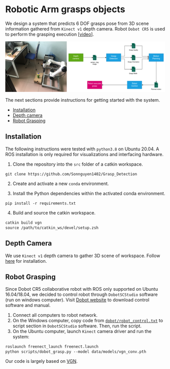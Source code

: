 # Robotic Arm grasps objects

We design a system that predicts 6 DOF grasps pose from 3D scene information gathered from `Kinect v1` depth camera. Robot `Dobot CR5` is used to perform the grasping execution [[video](https://youtu.be/eU_ObUKIUto)].

![overview](docs/robotic_arm.jpg)

The next sections provide instructions for getting started with the system.

* [Installation](#installation)
* [Depth camera](#depth-camera)
* [Robot Grasping](#robot-grasping)


## Installation

The following instructions were tested with `python3.8` on Ubuntu 20.04. A ROS installation is only required for visualizations and interfacing hardware.

1. Clone the repository into the `src` folder of a catkin workspace.

```
git clone https://github.com/Sonnguyen1402/Grasp_Detection
```

2. Create and activate a new `conda` environment.

3. Install the Python dependencies within the activated conda environment.

```
pip install -r requirements.txt
```

4. Build and source the catkin workspace.

```
catkin build vgn
source /path/to/catkin_ws/devel/setup.zsh
```


## Depth Camera
We use `Kinect v1` depth camera to gather 3D scene of  workspace. Follow [here](https://aibegins.net/2020/11/22/give-your-next-robot-3d-vision-kinect-v1-with-ros-noetic/) for installation.

## Robot Grasping
Since Dobot CR5 collaborative robot with ROS only supported on Ubuntu 16.04/18.04, we decided to control robot through `DobotSCStudio` software (run on windows computer). Visit [Dobot website](https://www.dobot-robots.com/products/cr-series/cr5.html) to download control software and manual.

1. Connect all computers to robot network.
2. On the Windows computer, copy code from [`dobot/robot_control.txt`](https://github.com/Sonnguyen1402/Robotic-arm/blob/main/dobot/robot_control.txt) to script section in `DobotSCStudio` software. Then, run the script.
3. On the Ubuntu computer, launch `Kinect` camera driver and run the system:
```
roslaunch freenect_launch freenect.launch
python scripts/dobot_grasp.py --model data/models/vgn_conv.pth
```

Our code is largely based on [VGN](https://github.com/ethz-asl/vgn).
